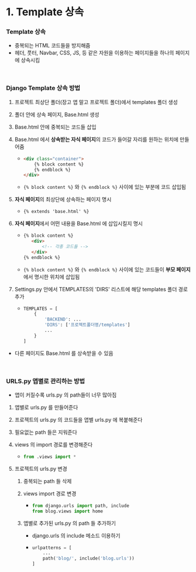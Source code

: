 # 1. Template 상속

### Template 상속

* 중복되는 HTML 코드들을 방지해줌
* 헤더, 풋터, Navbar, CSS, JS, 등 같은 자원을 이용하는 페이지들을 하나의 페이지에 상속시킴

<br>

### Django Template 상속 방법

1. 프로젝트 최상단 폴더(장고 앱 말고 프로젝트 폴더)에서 templates 폴더 생성

2. 폴더 안에 상속 페이지, Base.html 생성

3. Base.html 안에 중복되는 코드들 삽입

4. Base.html 에서 **상속받는 자식 페이지**의 코드가 들어갈 자리를 원하는 위치에 만들어줌

   * ```html
     <div class="container">
         {% block content %}
         {% endblock %}
     </div>
     ```

   * ```{% block content %}``` 와 ```{% endblock %}``` 사이에 있는 부분에 코드 삽입됨

5. **자식 페이지**의 최상단에 상속하는 페이지 명시

   * ```html
     {% extends 'base.html' %}
     ```

6. **자식 페이지**에서 어떤 내용을 Base.html 에 삽입시킬지 명시

   * ```html
     {% block content %}
     	<div>
         	<!-- 각종 코드들 -->  
     	</div>
     {% endblock %}
     ```

   * ```{% block content %}``` 와 ```{% endblock %}``` 사이에 있는 코드들이 **부모 페이지**에서 명시한 위치에 삽입됨

7. Settings.py 안에서 TEMPLATES의 'DIRS' 리스트에 해당 templates 폴더 경로 추가

   * ```python
     TEMPLATES = [
         {
             'BACKEND': ...
             'DIRS': ['프로젝트폴더명/templates']
             ...
         }
     ]
     ```

* 다른 페이지도 Base.html 를 상속받을 수 있음

<br>

### URLS.py 앱별로 관리하는 방법

* 앱이 커질수록 urls.py 의 path들이 너무 많아짐

1. 앱별로 urls.py 를 만들어준다

2. 프로젝트의 urls.py 의 코드들을 앱별 urls.py 에 복붙해준다

3. 필요없는 path 들은 지워준다

4. views 의 import 경로를 변경해준다

   * ```python
     from .views import *
     ```

5. 프로젝트의 urls.py 변경

   1. 중복되는 path 들 삭제

   2. views import 경로 변경

      * ```python
        from django.urls import path, include
        from blog.views import home
        ```

   3. 앱별로 추가된 urls.py 의 path 들 추가하기

      * django.urls 의 include 메소드 이용하기

      * ```python
        urlpatterns = [
            ...
            path('blog/', include('blog.urls'))
        ]
        ```









